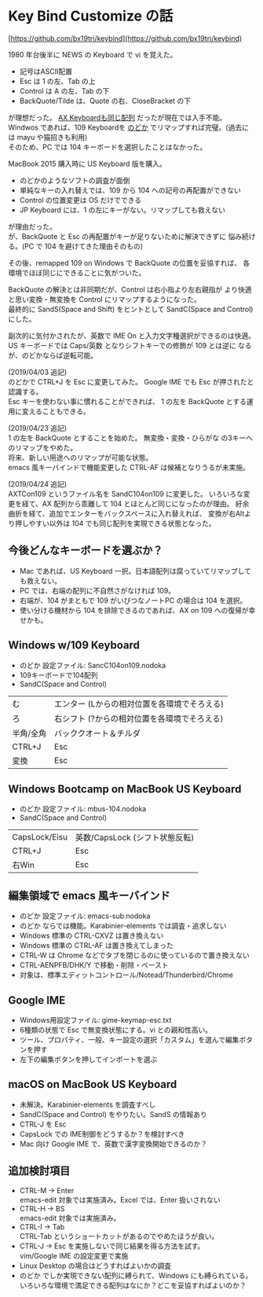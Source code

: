 # Key Bind Customize の話

[https://github.com/bx19tri/keybind](https://github.com/bx19tri/keybind)

1980 年台後半に NEWS の Keyboard で vi を覚えた。

* 記号はASCII配置
* Esc は 1 の左、Tab の上
* Control は A の左、Tab の下
* BackQuote/Tilde は、Quote の右、CloseBracket の下

が理想だった。
[AX Keyboardも同じ配列](https://upload.wikimedia.org/wikipedia/commons/d/d7/KB_Japanese_AX_keyboard.svg)
だったが現在では入手不能。  
Windwos であれば、109 Keyboardを
[のどか](https://appletllc.com/web/nodoka.htm)
でリマップすれば完璧。(過去には mayu や猫招きも利用)  
そのため、PC では 104 キーボードを選択したことはなかった。

MacBook 2015 購入時に US Keyboard 版を購入。

* のどかのようなソフトの調査が面倒
* 単純なキーの入れ替えでは、109 から 104 への記号の再配置ができない
* Control の位置変更は OS だけでできる
* JP Keyboard には、1 の左にキーがない。リマップしても救えない

が理由だった。  
が、BackQuote と Esc の再配置がキーが足りないために解決できずに
悩み続ける。(PC で 104 を避けてきた理由そのもの)

その後、remapped 109 on Windows で BackQuote の位置を妥協すれば、
各環境でほぼ同じにできることに気がついた。

BackQuote の解決とは非同期だが、Control は右小指より左右親指が
より快適と思い変換・無変換を Control にリマップするようになった。  
最終的に SandS(Space and Shift) をヒントとして
SandC(Space and Control) にした。 

副次的に気付かされたが、英数で IME On と入力文字種選択ができるのは快適。
US キーボードでは Caps/英数 となりシフトキーでの修飾が 109 とは逆に
なるが、のどかならば逆転可能。

(2019/04/03 追記)  
のどかで CTRL+J を Esc に変更してみた。
Google IME でも Esc が押されたと認識する。  
Esc キーを使わない事に慣れることができれば、
1 の左を BackQuote とする運用に変えることもできる。

(2019/04/23 追記)    
1 の左を BackQuote とすることを始めた。
無変換・変換・ひらがな の3キーへのリマップをやめた。  
将来、新しい用途へのリマップが可能な状態。  
emacs 風キーバインドで機能変更した CTRL-AF は候補となりうるが未実施。

(2019/04/24 追記)    
AXTCon109 というファイル名を SandC104on109 に変更した。
いろいろな変更を経て、AX 配列から乖離して 104 とほとんど同じになったのが理由。
紆余曲折を経て、追加でエンターをバックスペースに入れ替えれば、
変換が右Altより押しやすい以外は 104 でも同じ配列を実現できる状態となった。

## 今後どんなキーボードを選ぶか？

* Mac であれば、US Keyboard 一択。日本語配列は腐っていてリマップしても救えない。
* PC では、右端の配列に不自然さがなければ 109。
* 右端が、104 がまともで 109 がいびつなノートPC の場合は 104 を選択。
* 使い分ける機材から 104 を排除できるのであれば、AX on 109 への復帰が幸せかも。

## Windows w/109 Keyboard

* のどか 設定ファイル: SancC104on109.nodoka
* 109キーボードで104配列
* SandC(Space and Control)

|           |                                                |
|-----------|------------------------------------------------|
| む　　    |エンター (Lからの相対位置を各環境でそろえる)    |
| ろ　　    |右シフト (?からの相対位置を各環境でそろえる)    |
| 半角/全角 | バッククオート＆チルダ                         |
| CTRL+J    | Esc                                            |
| 変換      | Esc                                            |

## Windows Bootcamp on MacBook US Keyboard

* のどか 設定ファイル: mbus-104.nodoka
* SandC(Space and Control)

|               |                                            |
|---------------|--------------------------------------------|
| CapsLock/Eisu | 英数/CapsLock (シフト状態反転)             |
| CTRL+J        | Esc                                        | 
| 右Win         | Esc                                        | 

## 編集領域で emacs 風キーバインド

* のどか 設定ファイル: emacs-sub.nodoka
* のどか ならでは機能。Karabinier-elements では調査・追求しない
* Windows 標準の CTRL-CXVZ は置き換えない
* Windows 標準の CTRL-AF は置き換えてしまった
* CTRL-W は Chrome などでタブを閉じるのに使っているので置き換えない
* CTRL-AENPFB/DHK/Y で移動・削除・ペースト
* 対象は、標準エディットコントロール/Notead/Thunderbird/Chrome

## Google IME

* Windows用設定ファイル: gime-keymap-esc.txt
* 6種類の状態で Esc で無変換状態にする。vi との親和性高い。
* ツール、プロパティ、一般、キー設定の選択「カスタム」を選んで編集ボタンを押す
* 左下の編集ボタンを押してインポートを選ぶ

## macOS on MacBook US Keyboard

* 未解決。Karabinier-elements を調査すべし
* SandC(Space and Control) をやりたい。SandS の情報あり
* CTRL-J を Esc
* CapsLock での IME制御をどうするか？を検討すべき
* Mac 向け Google IME で、英数で漢字変換開始できるのか？

## 追加検討項目
* CTRL-M → Enter   
  emacs-edit 対象では実施済み。Excel では、Enter 扱いされない
* CTRL-H → BS  
  emacs-edit 対象では実施済み。 
* CTRL-I → Tab   
  CTRL-Tab というショートカットがあるのでやめたほうが良い。
* CTRL-J → Esc を実施しないで同じ結果を得る方法を試す。  
  vim/Google IME の設定変更で実施
* Linux Desktop の場合はどうすればよいかの調査
* のどか でしか実現できない配列に縛られて、Windows にも縛られている。  
  いろいろな環境で満足できる配列はなにか？どこを妥協すればよいのか？
